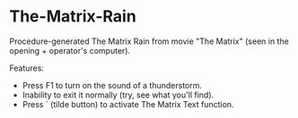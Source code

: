# The-Matrix-Rain

Procedure-generated The Matrix Rain from movie "The Matrix" (seen in the opening + operator's computer).

Features:
  - Press F1 to turn on the sound of a thunderstorm.
  - Inability to exit it normally (try, see what you'll find). 
  - Press ` (tilde button) to activate The Matrix Text function. 
